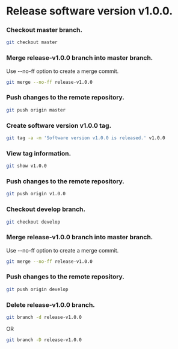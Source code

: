 # Release software version v1.0.0.

### Checkout master branch.

```sh
git checkout master
```

### Merge release-v1.0.0 branch into master branch.

Use --no-ff option to create a merge commit.

```sh
git merge --no-ff release-v1.0.0
```

### Push changes to the remote repository.

```sh
git push origin master
```

### Create software version v1.0.0 tag.

```sh
git tag -a -m 'Software version v1.0.0 is released.' v1.0.0
```

### View tag information.

```sh
git show v1.0.0
```

### Push changes to the remote repository.

```sh
git push origin v1.0.0
```

### Checkout develop branch.

```sh
git checkout develop
```

### Merge release-v1.0.0 branch into master branch.

Use --no-ff option to create a merge commit.

```sh
git merge --no-ff release-v1.0.0
```

### Push changes to the remote repository.

```sh
git push origin develop
```

### Delete release-v1.0.0 branch.

```sh
git branch -d release-v1.0.0
```

OR

```sh
git branch -D release-v1.0.0
```






